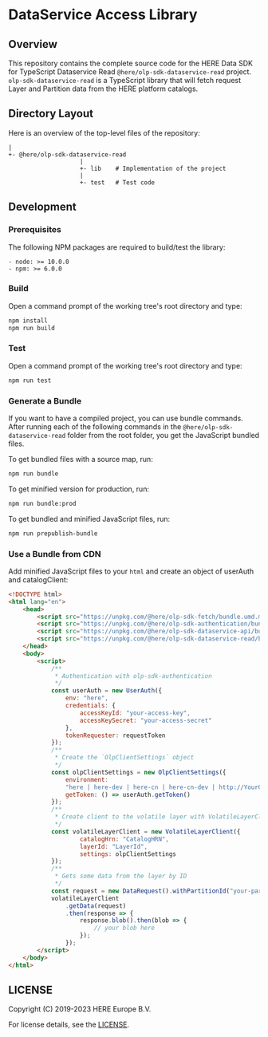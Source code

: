 # DataService Access Library

## Overview

This repository contains the complete source code for the HERE Data SDK for TypeScript Dataservice Read `@here/olp-sdk-dataservice-read` project. `olp-sdk-dataservice-read` is a TypeScript library that will fetch request Layer and Partition data from the HERE platform catalogs.

## Directory Layout

Here is an overview of the top-level files of the repository:

    |
    +- @here/olp-sdk-dataservice-read
                        |
                        +- lib    # Implementation of the project
                        |
                        +- test   # Test code

## Development

### Prerequisites

The following NPM packages are required to build/test the library:

    - node: >= 10.0.0
    - npm: >= 6.0.0

### Build

Open a command prompt of the working tree's root directory and type:

```sh
npm install
npm run build
```

### Test

Open a command prompt of the working tree's root directory and type:

```sh
npm run test
```

### Generate a Bundle

If you want to have a compiled project, you can use bundle commands. After running each of the following commands in the `@here/olp-sdk-dataservice-read` folder from the root folder, you get the JavaScript bundled files.

To get bundled files with a source map, run:

```sh
npm run bundle
```

To get minified version for production, run:

```sh
npm run bundle:prod
```

To get bundled and minified JavaScript files, run:

```sh
npm run prepublish-bundle
```

### Use a Bundle from CDN

Add minified JavaScript files to your `html` and create an object of userAuth and catalogClient:

```html
<!DOCTYPE html>
<html lang="en">
    <head>
        <script src="https://unpkg.com/@here/olp-sdk-fetch/bundle.umd.min.js"></script>
        <script src="https://unpkg.com/@here/olp-sdk-authentication/bundle.umd.min.js"></script>
        <script src="https://unpkg.com/@here/olp-sdk-dataservice-api/bundle.umd.min.js"></script>
        <script src="https://unpkg.com/@here/olp-sdk-dataservice-read/bundle.umd.min.js"></script>
    </head>
    <body>
        <script>
            /**
             * Authentication with olp-sdk-authentication
             */
            const userAuth = new UserAuth({
                env: "here",
                credentials: {
                    accessKeyId: "your-access-key",
                    accessKeySecret: "your-access-secret"
                },
                tokenRequester: requestToken
            });
            /**
             * Create the `OlpClientSettings` object
             */
            const olpClientSettings = new OlpClientSettings({
                environment:
                "here | here-dev | here-cn | here-cn-dev | http://YourCustomEnvironment",
                getToken: () => userAuth.getToken()
            });
            /**
             * Create client to the volatile layer with VolatileLayerClientParams
             */
            const volatileLayerClient = new VolatileLayerClient({
                    catalogHrn: "CatalogHRN",
                    layerId: "LayerId",
                    settings: olpClientSettings
            });
            /**
             * Gets some data from the layer by ID
             */
            const request = new DataRequest().withPartitionId("your-partition-id");
            volatileLayerClient
                .getData(request)
                .then(response => {
                    response.blob().then(blob => {
                        // your blob here
                    });
                });
        </script>
    </body>
</html>
```

## LICENSE

Copyright (C) 2019-2023 HERE Europe B.V.

For license details, see the [LICENSE](LICENSE).
